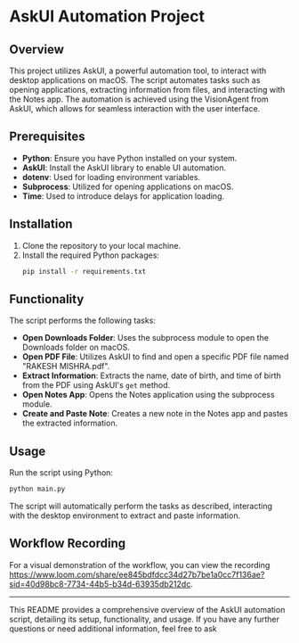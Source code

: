 # AskUI Automation Project

## Overview
This project utilizes AskUI, a powerful automation tool, to interact with desktop applications on macOS. The script automates tasks such as opening applications, extracting information from files, and interacting with the Notes app. The automation is achieved using the VisionAgent from AskUI, which allows for seamless interaction with the user interface.

## Prerequisites
- **Python**: Ensure you have Python installed on your system.
- **AskUI**: Install the AskUI library to enable UI automation.
- **dotenv**: Used for loading environment variables.
- **Subprocess**: Utilized for opening applications on macOS.
- **Time**: Used to introduce delays for application loading.

## Installation
1. Clone the repository to your local machine.
2. Install the required Python packages:
   ```bash
   pip install -r requirements.txt
   ```

## Functionality
The script performs the following tasks:
- **Open Downloads Folder**: Uses the subprocess module to open the Downloads folder on macOS.
- **Open PDF File**: Utilizes AskUI to find and open a specific PDF file named "RAKESH MISHRA.pdf".
- **Extract Information**: Extracts the name, date of birth, and time of birth from the PDF using AskUI's `get` method.
- **Open Notes App**: Opens the Notes application using the subprocess module.
- **Create and Paste Note**: Creates a new note in the Notes app and pastes the extracted information.

## Usage
Run the script using Python:
```bash
python main.py
```
The script will automatically perform the tasks as described, interacting with the desktop environment to extract and paste information.

## Workflow Recording
For a visual demonstration of the workflow, you can view the recording https://www.loom.com/share/ee845bdfdcc34d27b7be1a0cc7f136ae?sid=40d98bc8-7734-44b5-b34d-63935db212dc.

---

This README provides a comprehensive overview of the AskUI automation script, detailing its setup, functionality, and usage. If you have any further questions or need additional information, feel free to ask